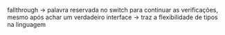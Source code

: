 fallthrough -> palavra reservada no switch para continuar as verificações, mesmo após achar um verdadeiro
interface -> traz a flexibilidade de tipos na linguagem